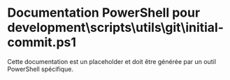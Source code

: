 # Documentation PowerShell pour development\scripts\utils\git\initial-commit.ps1

Cette documentation est un placeholder et doit être générée par un outil PowerShell spécifique.
